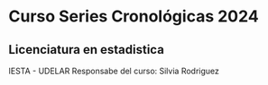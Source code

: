 # Curso Series Cronológicas 2024  
## Licenciatura en estadistica 
IESTA - UDELAR 
Responsabe del curso: Silvia Rodriguez 
